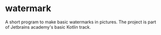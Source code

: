 # watermark
A short program to make basic watermarks in pictures. The project is part of Jetbrains academy's basic Kotlin track.
